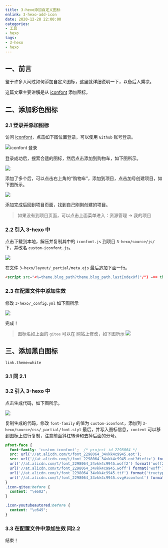 ```yaml
---
title: 3-hexo添加自定义图标
enlink: 3-hexo-add-icon
date: 2020-12-28 22:00:00
categories:
- 工具
- hexo
tags:
- 3-hexo
- hexo
---
```

## 一、前言

鉴于许多人问过如何添加自定义图标，这里就详细说明一下，以备后人乘凉。

这篇文章主要讲解是从 [iconfont](https://www.iconfont.cn/) 添加图标。

## 二、添加彩色图标

### 2.1 登录并添加图标

访问 [iconfont](https://www.iconfont.cn/)，点击如下图位置登录，可以使用 `Github` 账号登录。

![iconfont 登录](https://img.saodiyang.com/picgo_qiniu20201228230707.png)

登录成功后，搜索合适的图标，然后点击添加到购物车，如下图所示。

![](https://img.saodiyang.com/picgo_qiniu20201228231118.png)

添加了多个后，可以点击右上角的“购物车”，添加到项目，点击加号创建项目，如下图所示。

![](https://img.saodiyang.com/picgo_qiniu20201228231558.png)

添加完成后回到项目页面，找到自己刚刚创建的项目。

> 如果没有到项目页面，可以点击上面菜单进入：资源管理 -> 我的项目

### 2.2 引入 3-hexo 中

点击下载到本地，解压并复制其中的 `iconfont.js` 到项目 `3-hexo/source/js/` 下，并改名 `custom-iconfont.js`。

![](https://img.saodiyang.com/picgo_qiniu20201229003210.png)

在文件 `3-hexo/layout/_partial/meta.ejs` 最后追加下面一行。
```html
<script src="<%=theme.blog_path?theme.blog_path.lastIndexOf("/") === theme.blog_path.length-1?theme.blog_path.slice(0, theme.blog_path.length-1):theme.blog_path:'' %>/js/custom-iconfont.js?v=<%=theme.version%>" ></script>
```

### 2.3 在配置文件中添加生效

修改 `3-hexo/_config.yml` 如下图所示

![](https://img.saodiyang.com/picgo_qiniu20201229001129.png)

完成！
> 图标名如上面的 `gitee` 可以在 网站上修改，如下图所示
![](https://img.saodiyang.com/picgo_qiniu20201229002057.png)

## 三、添加黑白图标
`link.theme=white`
### 3.1 同 2.1
### 3.2 引入 3-hexo 中

点击生成代码，如下图所示。

![](https://img.saodiyang.com/picgo_qiniu20201228231715.png)


复制生成的代码，修改 `font-family` 的值为 `custom-iconfont`，添加到 `3-hexo/source/css/_partial/font.styl` 最后，并写入图标信息，`content` 可以移到图标上进行复制，注意前面斜杠转译和去掉后面的分号。
```css
@font-face {
  font-family: 'custom-iconfont';  /* project id 2298064 */
  src: url('//at.alicdn.com/t/font_2298064_34vkk4c9945.eot');
  src: url('//at.alicdn.com/t/font_2298064_34vkk4c9945.eot?#iefix') format('embedded-opentype'),
  url('//at.alicdn.com/t/font_2298064_34vkk4c9945.woff2') format('woff2'),
  url('//at.alicdn.com/t/font_2298064_34vkk4c9945.woff') format('woff'),
  url('//at.alicdn.com/t/font_2298064_34vkk4c9945.ttf') format('truetype'),
  url('//at.alicdn.com/t/font_2298064_34vkk4c9945.svg#iconfont') format('svg');
}
.icon-gitee:before {
  content: "\e602";
}

.icon-youtubeautored:before {
  content: "\e649";
}
```
### 3.3 在配置文件中添加生效 同2.2

结束！
